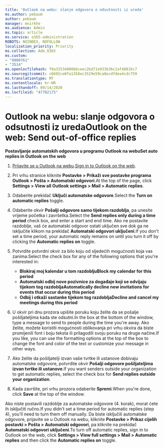 ```yaml
---
title: 'Outlook na webu: slanje odgovora o odsutnosti iz ureda'
ms.author: pebaum
author: pebaum
manager: mnirkhe
ms.audience: Admin
ms.topic: article
ms.service: o365-administration
ROBOTS: NOINDEX, NOFOLLOW
localization_priority: Priority
ms.collection: Adm_O365
ms.custom:
- "9000761"
- "3514"
ms.openlocfilehash: f9a33534000b6ceec2bd71e933b36c2af48816c7
ms.sourcegitcommit: c6692ce0fa1358ec3529e59ca0ecdfdea4cdc759
ms.translationtype: MT
ms.contentlocale: hr-HR
ms.lasthandoff: 09/14/2020
ms.locfileid: "47702175"
---
```

# <a name="outlook-on-the-web-send-out-of-office-replies"></a><span data-ttu-id="20bf8-102">Outlook na webu: slanje odgovora o odsutnosti iz ureda</span><span class="sxs-lookup"><span data-stu-id="20bf8-102">Outlook on the web: Send out-of-office replies</span></span>

<span data-ttu-id="20bf8-103">**Postavljanje automatskih odgovora u programu Outlook na webu**</span><span class="sxs-lookup"><span data-stu-id="20bf8-103">**Set auto replies in Outlook on the web**</span></span>

1. <span data-ttu-id="20bf8-104">[Prijavite se u Outlook na webu](https://support.office.com/article/how-to-sign-in-to-outlook-on-the-web-763fab4d-0138-4814-b450-37fc286bcb79).</span><span class="sxs-lookup"><span data-stu-id="20bf8-104">[Sign in to Outlook on the web](https://support.office.com/article/how-to-sign-in-to-outlook-on-the-web-763fab4d-0138-4814-b450-37fc286bcb79).</span></span>

2. <span data-ttu-id="20bf8-105">Pri vrhu stranice kliknite **Postavke > Prikaži sve postavke programa Outlook > Pošta > Automatski odgovori**.</span><span class="sxs-lookup"><span data-stu-id="20bf8-105">At the top of the page, click **Settings > View all Outlook settings > Mail > Automatic replies**.</span></span>

3. <span data-ttu-id="20bf8-106">Odaberite prekidač **Uključi automatske odgovore**.</span><span class="sxs-lookup"><span data-stu-id="20bf8-106">Select the **Turn on automatic replies** toggle.</span></span>

4. <span data-ttu-id="20bf8-107">Odaberite okvir **Pošalji odgovore samo tijekom razdoblja**, pa unesite vrijeme početka i završetka.</span><span class="sxs-lookup"><span data-stu-id="20bf8-107">Select the **Send replies only during a time period** check box, and enter a start and end time.</span></span> <span data-ttu-id="20bf8-108">Ako ne postavite razdoblje, vaš će automatski odgovor ostati uključen sve dok ga ne isključite klikom na prekidač **Automatski odgovori uključeni**.</span><span class="sxs-lookup"><span data-stu-id="20bf8-108">If you don't set a time period, your automatic reply remains on until you turn it off by clicking the **Automatic replies on** toggle.</span></span>

5. <span data-ttu-id="20bf8-109">Potvrdite potvrdni okvir za bilo koju od sljedećih mogućnosti koja vas zanima:</span><span class="sxs-lookup"><span data-stu-id="20bf8-109">Select the check box for any of the following options that you're interested in:</span></span>
    - <span data-ttu-id="20bf8-110">**Blokiraj moj kalendar u tom razdoblju**</span><span class="sxs-lookup"><span data-stu-id="20bf8-110">**Block my calendar for this period**</span></span>
    - <span data-ttu-id="20bf8-111">**Automatski odbij nove pozivnice za događaje koji se odvijaju tijekom tog razdoblja**</span><span class="sxs-lookup"><span data-stu-id="20bf8-111">**Automatically decline new invitations for events that occur during this period**</span></span>
    - <span data-ttu-id="20bf8-112">**Odbij i otkaži sastanke tijekom tog razdoblja**</span><span class="sxs-lookup"><span data-stu-id="20bf8-112">**Decline and cancel my meetings during this period**</span></span>

6. <span data-ttu-id="20bf8-113">U okvir pri dnu prozora upišite poruku koju želite da se pošalje pošiljateljima kada ste odsutni.</span><span class="sxs-lookup"><span data-stu-id="20bf8-113">In the box at the bottom of the window, type a message to send to people during the time you're away.</span></span> <span data-ttu-id="20bf8-114">Ako želite, možete koristiti mogućnosti oblikovanja pri vrhu okvira da biste promijenili font i boju teksta ili prilagodili svoju poruku na druge načine.</span><span class="sxs-lookup"><span data-stu-id="20bf8-114">If you like, you can use the formatting options at the top of the box to change the font and color of the text or customize your message in other ways.</span></span>

7. <span data-ttu-id="20bf8-115">Ako želite da pošiljatelji izvan vaše tvrtke ili ustanove dobivaju automatske odgovore, potvrdite okvir **Pošalji odgovore pošiljateljima izvan tvrtke ili ustanove**.</span><span class="sxs-lookup"><span data-stu-id="20bf8-115">If you want senders outside your organization to get automatic replies, select the check box for **Send replies outside your organization**.</span></span>

8. <span data-ttu-id="20bf8-116">Kada završite, pri vrhu prozora odaberite **Spremi**.</span><span class="sxs-lookup"><span data-stu-id="20bf8-116">When you're done, click **Save** at the top of the window.</span></span>

<span data-ttu-id="20bf8-117">Ako niste postavili razdoblje za automatske odgovore (4. korak), morat ćete ih isključiti ručno.</span><span class="sxs-lookup"><span data-stu-id="20bf8-117">If you didn't set a time period for automatic replies (step 4), you'll need to turn them off manually.</span></span> <span data-ttu-id="20bf8-118">Da biste isključili automatske odgovore, prijavite se u Outlook na webu, kliknite **Postavke > Prikaz cijelih postavki > Pošta > Automatski odgovori**, pa kliknite na prekidač **Automatski odgovori uključeni**.</span><span class="sxs-lookup"><span data-stu-id="20bf8-118">To turn off automatic replies, sign in to Outlook on the web, click **Settings > View full settings > Mail > Automatic replies** and then click the **Automatic replies on** toggle.</span></span>
